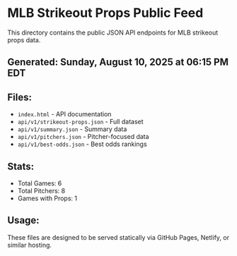 # MLB Strikeout Props Public Feed

This directory contains the public JSON API endpoints for MLB strikeout props data.

## Generated: Sunday, August 10, 2025 at 06:15 PM EDT

## Files:
- `index.html` - API documentation
- `api/v1/strikeout-props.json` - Full dataset
- `api/v1/summary.json` - Summary data
- `api/v1/pitchers.json` - Pitcher-focused data  
- `api/v1/best-odds.json` - Best odds rankings

## Stats:
- Total Games: 6
- Total Pitchers: 8
- Games with Props: 1

## Usage:
These files are designed to be served statically via GitHub Pages, Netlify, or similar hosting.
